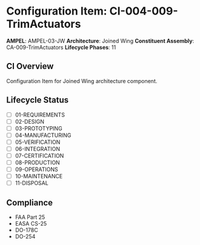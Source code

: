 # Configuration Item: CI-004-009-TrimActuators

**AMPEL**: AMPEL-03-JW
**Architecture**: Joined Wing
**Constituent Assembly**: CA-009-TrimActuators
**Lifecycle Phases**: 11

## CI Overview
Configuration Item for Joined Wing architecture component.

## Lifecycle Status
- [ ] 01-REQUIREMENTS
- [ ] 02-DESIGN
- [ ] 03-PROTOTYPING
- [ ] 04-MANUFACTURING
- [ ] 05-VERIFICATION
- [ ] 06-INTEGRATION
- [ ] 07-CERTIFICATION
- [ ] 08-PRODUCTION
- [ ] 09-OPERATIONS
- [ ] 10-MAINTENANCE
- [ ] 11-DISPOSAL

## Compliance
- FAA Part 25
- EASA CS-25
- DO-178C
- DO-254
